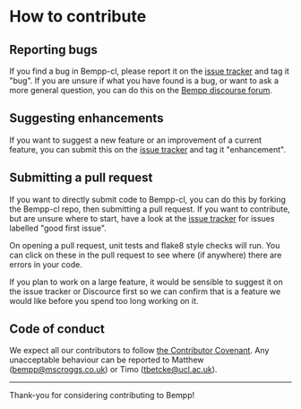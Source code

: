 # How to contribute

## Reporting bugs
If you find a bug in Bempp-cl, please report it on the [issue tracker](https://github.com/bempp/bempp-cl/issues)
and tag it "bug". If you are unsure if what you have found is a bug, or want to ask a more general question,
you can do this on the [Bempp discourse forum](https://bempp.discourse.group/).

## Suggesting enhancements
If you want to suggest a new feature or an improvement of a current feature, you can submit this
on the [issue tracker](https://github.com/bempp/bempp-cl/issues) and tag it "enhancement".

## Submitting a pull request
If you want to directly submit code to Bempp-cl, you can do this by forking the Bempp-cl repo, then submitting a pull request.
If you want to contribute, but are unsure where to start, have a look at the
[issue tracker](https://github.com/bempp/bempp-cl/issues) for issues labelled "good first issue".

On opening a pull request, unit tests and flake8 style checks will run. You can click on these in the pull request
to see where (if anywhere) there are errors in your code.

If you plan to work on a large feature, it would be sensible to suggest it on the issue tracker or Discource first so we
can confirm that is a feature we would like before you spend too long working on it.

## Code of conduct
We expect all our contributors to follow [the Contributor Covenant](CODE_OF_CONDUCT.md). Any unacceptable
behaviour can be reported to Matthew (bempp@mscroggs.co.uk) or Timo (tbetcke@ucl.ac.uk).

----

Thank-you for considering contributing to Bempp!
